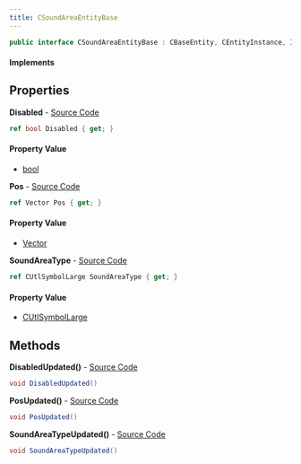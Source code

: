 ```yaml
---
title: CSoundAreaEntityBase
---
```


```csharp
public interface CSoundAreaEntityBase : CBaseEntity, CEntityInstance, ISchemaClass<CEntityInstance>, ISchemaClass<CBaseEntity>, ISchemaClass<CSoundAreaEntityBase>, ISchemaField, ISchemaClass, INativeHandle
```

#### Implements

## Properties

**Disabled** - [Source Code](https://github.com/swiftly-solution/swiftlys2/blob/master/managed/src/SwiftlyS2.Generated/Schemas/Interfaces/CSoundAreaEntityBase.cs#L16)

```csharp
ref bool Disabled { get; }
```

#### Property Value

- [bool](https://learn.microsoft.com/dotnet/api/system.boolean)

**Pos** - [Source Code](https://github.com/swiftly-solution/swiftlys2/blob/master/managed/src/SwiftlyS2.Generated/Schemas/Interfaces/CSoundAreaEntityBase.cs#L20)

```csharp
ref Vector Pos { get; }
```

#### Property Value

- [Vector](/docs/api/shared/natives/vector)

**SoundAreaType** - [Source Code](https://github.com/swiftly-solution/swiftlys2/blob/master/managed/src/SwiftlyS2.Generated/Schemas/Interfaces/CSoundAreaEntityBase.cs#L18)

```csharp
ref CUtlSymbolLarge SoundAreaType { get; }
```

#### Property Value

- [CUtlSymbolLarge](/docs/api/shared/natives/cutlsymbollarge)

## Methods

**DisabledUpdated()** - [Source Code](https://github.com/swiftly-solution/swiftlys2/blob/master/managed/src/SwiftlyS2.Generated/Schemas/Interfaces/CSoundAreaEntityBase.cs#L22)

```csharp
void DisabledUpdated()
```

**PosUpdated()** - [Source Code](https://github.com/swiftly-solution/swiftlys2/blob/master/managed/src/SwiftlyS2.Generated/Schemas/Interfaces/CSoundAreaEntityBase.cs#L24)

```csharp
void PosUpdated()
```

**SoundAreaTypeUpdated()** - [Source Code](https://github.com/swiftly-solution/swiftlys2/blob/master/managed/src/SwiftlyS2.Generated/Schemas/Interfaces/CSoundAreaEntityBase.cs#L23)

```csharp
void SoundAreaTypeUpdated()
```


